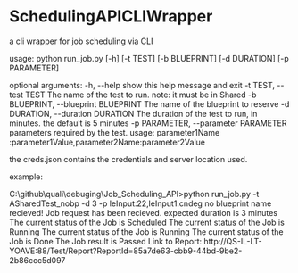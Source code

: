 # SchedulingAPICLIWrapper
a cli wrapper for job scheduling via CLI

usage: python run_job.py [-h] [-t TEST] [-b BLUEPRINT] [-d DURATION] [-p PARAMETER]

optional arguments:
  -h, --help            show this help message and exit
  -t TEST, --test TEST  The name of the test to run. note: it must be in
                        Shared
  -b BLUEPRINT, --blueprint BLUEPRINT
                        The name of the blueprint to reserve
  -d DURATION, --duration DURATION
                        The duration of the test to run, in minutes. the
                        default is 5 minutes
  -p PARAMETER, --parameter PARAMETER
                        parameters required by the test. usage: parameter1Name
                        :parameter1Value,parameter2Name:parameter2Value
                       
the creds.json contains the credentials and server location used.

example:

C:\github\quali\debuging\Job_Scheduling_API>python run_job.py -t ASharedTest_nobp -d 3 -p leInput:22,leInput1:cndeg
no blueprint name recieved!
Job request has been recieved. expected duration is 3 minutes
The current status of the Job is Scheduled
The current status of the Job is Running
The current status of the Job is Running
The current status of the Job is Done
The Job result is Passed
Link to Report: http://QS-IL-LT-YOAVE:88/Test/Report?ReportId=85a7de63-cbb9-44bd-9be2-2b86ccc5d097
